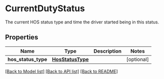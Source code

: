 # CurrentDutyStatus

The current HOS status type and time the driver started being in this status.
## Properties
Name | Type | Description | Notes
------------ | ------------- | ------------- | -------------
**hos_status_type** | [**HosStatusType**](HosStatusType.md) |  | [optional] 

[[Back to Model list]](../README.md#documentation-for-models) [[Back to API list]](../README.md#documentation-for-api-endpoints) [[Back to README]](../README.md)


